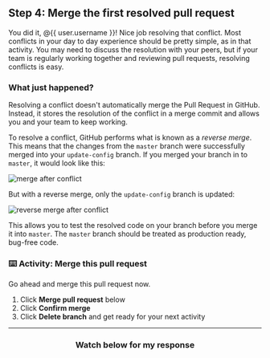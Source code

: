 ## Step 4: Merge the first resolved pull request

You did it, @{{ user.username }}! Nice job resolving that conflict. Most conflicts in your day to day experience should be pretty simple, as in that activity. You may need to discuss the resolution with your peers, but if your team is regularly working together and reviewing pull requests, resolving conflicts is easy.

### What just happened?

Resolving a conflict doesn't automatically merge the Pull Request in GitHub. Instead, it stores the resolution of the conflict in a merge commit and allows you and your team to keep working.

To resolve a conflict, GitHub performs what is known as a *reverse merge*. This means that the changes from the `master` branch were successfully merged into your `update-config` branch. If you merged your branch in to `master`, it would look like this:

![merge after conflict](https://user-images.githubusercontent.com/13326548/36703509-c8bab1ec-1b10-11e8-80ac-5398e066a18d.png)

But with a reverse merge, only the `update-config` branch is updated:

![reverse merge after conflict](https://user-images.githubusercontent.com/13326548/36703516-d31730ac-1b10-11e8-8e4d-0fa17baead36.png)

This allows you to test the resolved code on your branch before you merge it into `master`. The `master` branch should be treated as production ready, bug-free code.

### :keyboard: Activity: Merge this pull request

Go ahead and merge this pull request now.

1. Click **Merge pull request** below
1. Click **Confirm merge**
1. Click **Delete branch** and get ready for your next activity

<hr>
<h3 align="center">Watch below for my response</h3>
